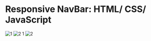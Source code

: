 # Responsive NavBar: HTML/ CSS/ JavaScript

![1](https://github.com/samithadev/responsive_navbar/assets/89331663/1ecbb2bb-e979-44ee-8de1-bdef6f86ebb0)
![2 1](https://github.com/samithadev/responsive_navbar/assets/89331663/e10e523b-ca15-4732-9817-abd33f794e27)
![2](https://github.com/samithadev/responsive_navbar/assets/89331663/1d34f38a-aea8-4aef-90ae-984d24de41b3)
